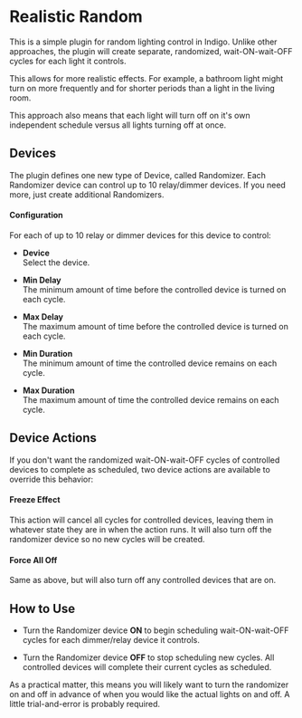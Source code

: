 # Realistic Random

This is a simple plugin for random lighting control in Indigo.  Unlike other approaches, the plugin will create separate, randomized, wait-ON-wait-OFF cycles for each light it controls.  

This allows for more realistic effects. For example, a bathroom light might turn on more frequently and for shorter periods than a light in the living room.

This approach also means that each light will turn off on it's own independent schedule versus all lights turning off at once.

## Devices

The plugin defines one new type of Device, called Randomizer.  Each Randomizer device can control up to 10 relay/dimmer devices.  If you need more, just create additional Randomizers.

#### Configuration

For each of up to 10 relay or dimmer devices for this device to control:

* **Device**  
Select the device.

* **Min Delay**  
The minimum amount of time before the controlled device is turned on each cycle.

* **Max Delay**  
The maximum amount of time before the controlled device is turned on each cycle.

* **Min Duration**  
The minimum amount of time the controlled device remains on each cycle.

* **Max Duration**  
The maximum amount of time the controlled device remains on each cycle.

## Device Actions

If you don't want the randomized wait-ON-wait-OFF cycles of controlled devices to complete as scheduled, two device actions are available to override this behavior:

#### Freeze Effect

This action will cancel all cycles for controlled devices, leaving them in whatever state they are in when the action runs.  It will also turn off the randomizer device so no new cycles will be created.

#### Force All Off

Same as above, but will also turn off any controlled devices that are on.

## How to Use

* Turn the Randomizer device **ON** to begin scheduling wait-ON-wait-OFF cycles for each dimmer/relay device it controls.

* Turn the Randomizer device **OFF** to stop scheduling new cycles.  All controlled devices will complete their current cycles as scheduled.  

As a practical matter, this means you will likely want to turn the randomizer on and off in advance of when you would like the actual lights on and off.  A little trial-and-error is probably required.
